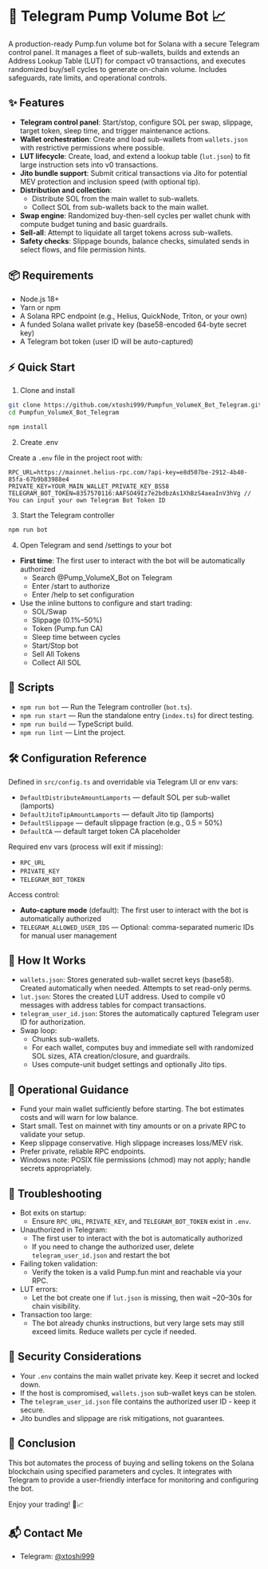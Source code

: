 # 🚀 Telegram Pump Volume Bot 📈

A production-ready Pump.fun volume bot for Solana with a secure Telegram control panel. It manages a fleet of sub-wallets, builds and extends an Address Lookup Table (LUT) for compact v0 transactions, and executes randomized buy/sell cycles to generate on-chain volume. Includes safeguards, rate limits, and operational controls.


## ✨ Features

- **Telegram control panel**: Start/stop, configure SOL per swap, slippage, target token, sleep time, and trigger maintenance actions.
- **Wallet orchestration**: Create and load sub-wallets from `wallets.json` with restrictive permissions where possible.
- **LUT lifecycle**: Create, load, and extend a lookup table (`lut.json`) to fit large instruction sets into v0 transactions.
- **Jito bundle support**: Submit critical transactions via Jito for potential MEV protection and inclusion speed (with optional tip).
- **Distribution and collection**:
  - Distribute SOL from the main wallet to sub-wallets.
  - Collect SOL from sub-wallets back to the main wallet.
- **Swap engine**: Randomized buy-then-sell cycles per wallet chunk with compute budget tuning and basic guardrails.
- **Sell-all**: Attempt to liquidate all target tokens across sub-wallets.
- **Safety checks**: Slippage bounds, balance checks, simulated sends in select flows, and file permission hints.


## 📦 Requirements

- Node.js 18+
- Yarn or npm
- A Solana RPC endpoint (e.g., Helius, QuickNode, Triton, or your own)
- A funded Solana wallet private key (base58-encoded 64-byte secret key)
- A Telegram bot token (user ID will be auto-captured)


## ⚡ Quick Start

1) Clone and install

```bash
git clone https://github.com/xtoshi999/Pumpfun_VolumeX_Bot_Telegram.git
cd Pumpfun_VolumeX_Bot_Telegram

npm install
```

2) Create .env

Create a `.env` file in the project root with:

```.env
RPC_URL=https://mainnet.helius-rpc.com/?api-key=e8d507be-2912-4b40-85fa-67b9b83988e4
PRIVATE_KEY=YOUR_MAIN_WALLET_PRIVATE_KEY_BS58
TELEGRAM_BOT_TOKEN=8357570116:AAFSO49Iz7e2bdbzAs1XhBzS4aeaInV3hVg // You can input your own Telegram Bot Token ID
```

3) Start the Telegram controller

```bash
npm run bot
```

4) Open Telegram and send /settings to your bot

- **First time**: The first user to interact with the bot will be automatically authorized
  - Search @Pump_VolumeX_Bot on Telegram
  - Enter /start to authorize
  - Enter /help to set configuration
- Use the inline buttons to configure and start trading:
  - SOL/Swap
  - Slippage (0.1%–50%)
  - Token (Pump.fun CA)
  - Sleep time between cycles
  - Start/Stop bot
  - Sell All Tokens
  - Collect All SOL


## 📜 Scripts

- `npm run bot` — Run the Telegram controller (`bot.ts`).
- `npm run start` — Run the standalone entry (`index.ts`) for direct testing.
- `npm run build` — TypeScript build.
- `npm run lint` — Lint the project.


## 🛠️ Configuration Reference

Defined in `src/config.ts` and overridable via Telegram UI or env vars:

- `DefaultDistributeAmountLamports` — default SOL per sub-wallet (lamports)
- `DefaultJitoTipAmountLamports` — default Jito tip (lamports)
- `DefaultSlippage` — default slippage fraction (e.g., 0.5 = 50%)
- `DefaultCA` — default target token CA placeholder

Required env vars (process will exit if missing):
- `RPC_URL`
- `PRIVATE_KEY`
- `TELEGRAM_BOT_TOKEN`

Access control:
- **Auto-capture mode** (default): The first user to interact with the bot is automatically authorized
- `TELEGRAM_ALLOWED_USER_IDS` — Optional: comma-separated numeric IDs for manual user management


## 🔬 How It Works

- `wallets.json`: Stores generated sub-wallet secret keys (base58). Created automatically when needed. Attempts to set read-only perms.
- `lut.json`: Stores the created LUT address. Used to compile v0 messages with address tables for compact transactions.
- `telegram_user_id.json`: Stores the automatically captured Telegram user ID for authorization.
- Swap loop:
  - Chunks sub-wallets.
  - For each wallet, computes buy and immediate sell with randomized SOL sizes, ATA creation/closure, and guardrails.
  - Uses compute-unit budget settings and optionally Jito tips.


## 🧭 Operational Guidance

- Fund your main wallet sufficiently before starting. The bot estimates costs and will warn for low balance.
- Start small. Test on mainnet with tiny amounts or on a private RPC to validate your setup.
- Keep slippage conservative. High slippage increases loss/MEV risk.
- Prefer private, reliable RPC endpoints.
- Windows note: POSIX file permissions (chmod) may not apply; handle secrets appropriately.


## 🧩 Troubleshooting

- Bot exits on startup:
  - Ensure `RPC_URL`, `PRIVATE_KEY`, and `TELEGRAM_BOT_TOKEN` exist in `.env`.
- Unauthorized in Telegram:
  - The first user to interact with the bot is automatically authorized
  - If you need to change the authorized user, delete `telegram_user_id.json` and restart the bot
- Failing token validation:
  - Verify the token is a valid Pump.fun mint and reachable via your RPC.
- LUT errors:
  - Let the bot create one if `lut.json` is missing, then wait ~20–30s for chain visibility.
- Transaction too large:
  - The bot already chunks instructions, but very large sets may still exceed limits. Reduce wallets per cycle if needed.


## 🔐 Security Considerations

- Your `.env` contains the main wallet private key. Keep it secret and locked down.
- If the host is compromised, `wallets.json` sub-wallet keys can be stolen.
- The `telegram_user_id.json` file contains the authorized user ID - keep it secure.
- Jito bundles and slippage are risk mitigations, not guarantees.


## 🎯 Conclusion

This bot automates the process of buying and selling tokens on the Solana blockchain using specified parameters and cycles. It integrates with Telegram to provide a user-friendly interface for monitoring and configuring the bot.

Enjoy your trading! 🚀📈



## 📬 Contact Me

- Telegram: [@xtoshi999](https://t.me/xtoshi999)
